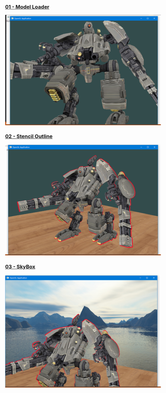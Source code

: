 ### [01 - Model Loader](https://github.com/mxiZatoki/OpenGL-Graphics/tree/f7aede2a611c6aa22a9f5f948517abc076766b53)

![image](screenshot/01-ModelLoader.png)

### [02 - Stencil Outline](https://github.com/mxiZatoki/OpenGL-Graphics/tree/c85cf06c6c37be7db69272443451965ab48190c4)

![image](screenshot/02-StencilOutline.png)

### [03 - SkyBox](https://github.com/mxiZatoki/OpenGL-Graphics/tree/fae6c66a0d2fb77d2c969a94111de16e14d2d24f)

![image](screenshot/03-Skybox.png)
